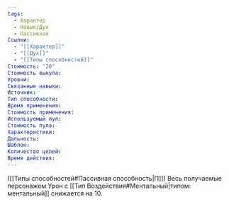 ```yaml
---
tags:
  - Характер
  - Навык/Дух
  - Пассивная
Ссылки:
  - "[[Характер]]"
  - "[[Дух]]"
  - "[[Типы способностей]]"
Стоимость: "20"
Стоимость выкупа:
Уровни:
Связанные навыки:
Источник:
Тип способности:
Время применения:
Стоимость применения:
Используемый пул:
Стоимость пула:
Характеристики:
Дальность:
Шаблон:
Количество целей:
Время действия:
---
```

([[Типы способностей#Пассивная способность|П]]) Весь получаемые персонажем Урон с [[Тип Воздействия#Ментальный|типом: ментальный]] снижается на 10.